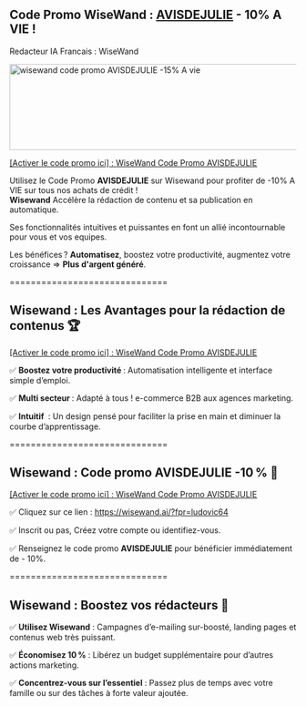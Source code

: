 <h2>Code Promo WiseWand : <b><a title="WiseWand Code Promo AVISDEJULIE -15%" href="https://wisewand.ai/?fpr=ludovic64">AVISDEJULIE</a></b> - 10% A VIE !</h2>
<p>Redacteur IA Francais : WiseWand</p>
<p><a title="WiseWand Code Promo AVISDEJULIE -15%" href="https://wisewand.ai/?fpr=ludovic64"><img src="https://avisdejulie.fr/wp-content/uploads/2025/03/logo_wisewand.png" alt="wisewand code promo AVISDEJULIE -15% A vie" title="wisewand code promo AVISDEJULIE -15% A vie" width="841" height="151" /></a></p>
<p><a title="WiseWand Code Promo AVISDEJULIE -15%" href="https://wisewand.ai/?fpr=ludovic64">[Activer le code promo ici] : WiseWand Code Promo AVISDEJULIE</a></p>
<p>Utilisez le Code Promo <strong>AVISDEJULIE</strong> sur Wisewand pour profiter de -10% A VIE sur tous nos achats de cr&eacute;dit !<br /><strong>Wisewand</strong> Acc&eacute;l&egrave;re la r&eacute;daction de contenu et sa publication en automatique.</p>
<p>Ses fonctionnalit&eacute;s intuitives et puissantes en font un alli&eacute; incontournable pour vous et vos equipes.</p>
<p>Les b&eacute;n&eacute;fices ? <strong>Automatisez</strong>, boostez votre productivit&eacute;, augmentez votre croissance =&gt; <strong>Plus d'argent g&eacute;n&eacute;r&eacute;</strong>.</p>
<p>==============================</p>
<h2>Wisewand : Les Avantages pour la r&eacute;daction de contenus 🏆</h2>
<p><a title="WiseWand Code Promo AVISDEJULIE -15%" href="https://wisewand.ai/?fpr=ludovic64">[Activer le code promo ici] : WiseWand Code Promo AVISDEJULIE</a></p>
<p>✅ <strong>Boostez votre productivit&eacute; </strong>: Automatisation intelligente et interface simple d&rsquo;emploi.</p>
<p>✅ <strong>Multi secteur </strong>: Adapt&eacute; &agrave; tous ! e-commerce B2B aux agences marketing.</p>
<p>✅ <strong>Intuitif&nbsp;</strong> : Un design pens&eacute; pour faciliter la prise en main et diminuer la courbe d&rsquo;apprentissage.</p>
<p>==============================</p>
<h2>Wisewand : Code promo AVISDEJULIE -10 % 🤩</h2>
<p><a title="WiseWand Code Promo AVISDEJULIE -15%" href="https://wisewand.ai/?fpr=ludovic64">[Activer le code promo ici] : WiseWand Code Promo AVISDEJULIE</a></p>
<p>✅ Cliquez sur ce lien : <a href="https://wisewand.ai/?fpr=ludovic64">https://wisewand.ai/?fpr=ludovic64 </a></p>
<p>✅ Inscrit ou pas, Cr&eacute;ez votre compte ou identifiez-vous.</p>
<p>✅ Renseignez le code promo <strong>AVISDEJULIE</strong> pour b&eacute;n&eacute;ficier imm&eacute;diatement de - 10%.</p>
<p>==============================</p>
<h2>Wisewand : Boostez vos r&eacute;dacteurs 🚀</h2>
<p>✅ <strong>Utilisez Wisewand</strong> : Campagnes d&rsquo;e-mailing sur-boost&eacute;, landing pages et contenus web tr&egrave;s puissant.</p>
<p>✅ <strong>&Eacute;conomisez 10 %</strong> : Lib&eacute;rez un budget suppl&eacute;mentaire pour d&rsquo;autres actions marketing.</p>
<p>✅ <strong>Concentrez-vous sur l&rsquo;essentiel</strong> : Passez plus de temps avec votre famille ou sur des t&acirc;ches &agrave; forte valeur ajout&eacute;e.</p>
